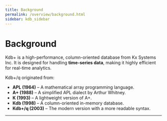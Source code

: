 ```yaml
---
title: Background
permalink: /overview/background.html
sidebar: kdb_sidebar
---
```


# Background  
Kdb+ is a high-performance, column-oriented database from Kx Systems Inc. It is designed for handling **time-series data**, making it highly efficient for real-time analytics.

Kdb+/q originated from:
- **APL (1964)** – A mathematical array programming language.
- **A+ (1988)** – A simplified APL dialect by Arthur Whitney.
- **K (1993)** – A lightweight version of A+.
- **Kdb (1998)** – A column-oriented in-memory database.
- **Kdb+/q (2003)** – The modern version with a more readable syntax.

---
